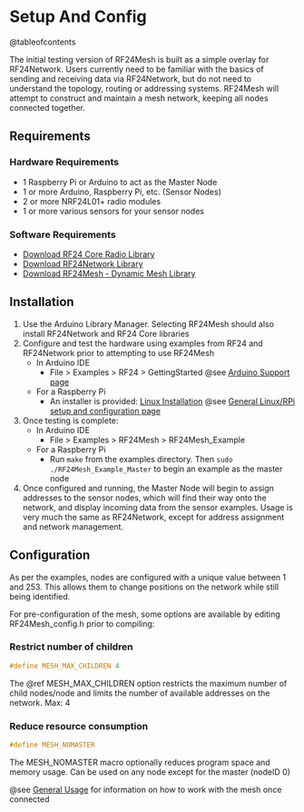 # Setup And Config

@tableofcontents

The initial testing version of RF24Mesh is built as a simple overlay for RF24Network. Users
currently need to be familiar with the basics of sending and receiving data via
RF24Network, but do not need to understand the topology, routing or addressing systems.
RF24Mesh will attempt to construct and maintain a mesh network, keeping all nodes
connected together.

## Requirements

### Hardware Requirements

- 1 Raspberry Pi or Arduino to act as the Master Node
- 1 or more Arduino, Raspberry Pi, etc. (Sensor Nodes)
- 2 or more NRF24L01+ radio modules
- 1 or more various sensors for your sensor nodes

### Software Requirements

- [Download RF24 Core Radio Library](https://github.com/TMRh20/RF24/archive/master.zip)
- [Download RF24Network Library](https://github.com/TMRh20/RF24Network/archive/master.zip)
- [Download RF24Mesh - Dynamic Mesh Library](https://github.com/TMRh20/RF24Mesh/archive/master.zip)

## Installation

1. Use the Arduino Library Manager. Selecting RF24Mesh should also install RF24Network and RF24 Core libraries
2. Configure and test the hardware using examples from RF24 and RF24Network prior to attempting to use RF24Mesh
   - In Arduino IDE
      - File > Examples > RF24 > GettingStarted
        @see [Arduino Support page](http://nRF24.github.io/RF24/md_docs_arduino.html)
   - For a Raspberry Pi
      - An installer is provided: [Linux Installation](http://nRF24.github.io/RF24/md_docs_linux_install.html)
        @see [General Linux/RPi setup and configuration page](http://nRF24.github.io/RF24/md_docs_rpi_general.html)
3. Once testing is complete:
   - In Arduino IDE
      - File > Examples > RF24Mesh > RF24Mesh_Example
   - For a Raspberry Pi
      - Run `make` from the examples directory. Then `sudo ./RF24Mesh_Example_Master` to begin an example as the master node
4. Once configured and running, the Master Node will begin to assign addresses to the sensor nodes, which will find their way onto the network, and
   display incoming data from the sensor examples. Usage is very much the same as RF24Network, except for address assignment and network management.

## Configuration

As per the examples, nodes are configured with a unique value between 1 and 253. This allows
them to change positions on the network while still being identified.

For pre-configuration of the mesh, some options are available by editing RF24Mesh_config.h
prior to compiling:

### Restrict number of children

```cpp
#define MESH_MAX_CHILDREN 4
```

The @ref MESH_MAX_CHILDREN option restricts the maximum number of child nodes/node and limits the number of available addresses on the network. Max: 4

### Reduce resource consumption

```cpp
#define MESH_NOMASTER
```

The MESH_NOMASTER macro optionally reduces program space and memory usage. Can be used on any node except for the master (nodeID 0)

@see [General Usage](md_docs_general_usage.html) for information on how to work with the mesh once connected
